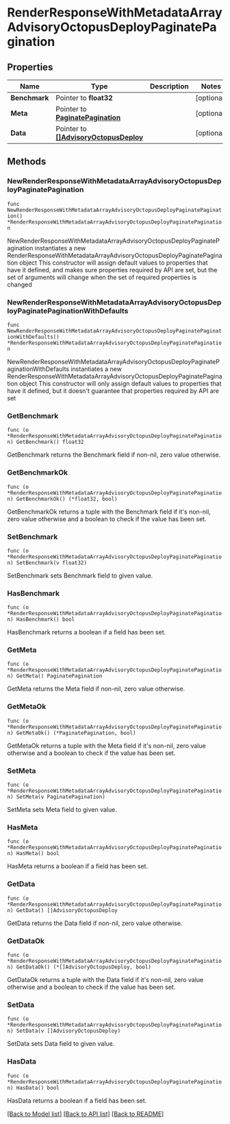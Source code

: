 # RenderResponseWithMetadataArrayAdvisoryOctopusDeployPaginatePagination

## Properties

Name | Type | Description | Notes
------------ | ------------- | ------------- | -------------
**Benchmark** | Pointer to **float32** |  | [optional] 
**Meta** | Pointer to [**PaginatePagination**](PaginatePagination.md) |  | [optional] 
**Data** | Pointer to [**[]AdvisoryOctopusDeploy**](AdvisoryOctopusDeploy.md) |  | [optional] 

## Methods

### NewRenderResponseWithMetadataArrayAdvisoryOctopusDeployPaginatePagination

`func NewRenderResponseWithMetadataArrayAdvisoryOctopusDeployPaginatePagination() *RenderResponseWithMetadataArrayAdvisoryOctopusDeployPaginatePagination`

NewRenderResponseWithMetadataArrayAdvisoryOctopusDeployPaginatePagination instantiates a new RenderResponseWithMetadataArrayAdvisoryOctopusDeployPaginatePagination object
This constructor will assign default values to properties that have it defined,
and makes sure properties required by API are set, but the set of arguments
will change when the set of required properties is changed

### NewRenderResponseWithMetadataArrayAdvisoryOctopusDeployPaginatePaginationWithDefaults

`func NewRenderResponseWithMetadataArrayAdvisoryOctopusDeployPaginatePaginationWithDefaults() *RenderResponseWithMetadataArrayAdvisoryOctopusDeployPaginatePagination`

NewRenderResponseWithMetadataArrayAdvisoryOctopusDeployPaginatePaginationWithDefaults instantiates a new RenderResponseWithMetadataArrayAdvisoryOctopusDeployPaginatePagination object
This constructor will only assign default values to properties that have it defined,
but it doesn't guarantee that properties required by API are set

### GetBenchmark

`func (o *RenderResponseWithMetadataArrayAdvisoryOctopusDeployPaginatePagination) GetBenchmark() float32`

GetBenchmark returns the Benchmark field if non-nil, zero value otherwise.

### GetBenchmarkOk

`func (o *RenderResponseWithMetadataArrayAdvisoryOctopusDeployPaginatePagination) GetBenchmarkOk() (*float32, bool)`

GetBenchmarkOk returns a tuple with the Benchmark field if it's non-nil, zero value otherwise
and a boolean to check if the value has been set.

### SetBenchmark

`func (o *RenderResponseWithMetadataArrayAdvisoryOctopusDeployPaginatePagination) SetBenchmark(v float32)`

SetBenchmark sets Benchmark field to given value.

### HasBenchmark

`func (o *RenderResponseWithMetadataArrayAdvisoryOctopusDeployPaginatePagination) HasBenchmark() bool`

HasBenchmark returns a boolean if a field has been set.

### GetMeta

`func (o *RenderResponseWithMetadataArrayAdvisoryOctopusDeployPaginatePagination) GetMeta() PaginatePagination`

GetMeta returns the Meta field if non-nil, zero value otherwise.

### GetMetaOk

`func (o *RenderResponseWithMetadataArrayAdvisoryOctopusDeployPaginatePagination) GetMetaOk() (*PaginatePagination, bool)`

GetMetaOk returns a tuple with the Meta field if it's non-nil, zero value otherwise
and a boolean to check if the value has been set.

### SetMeta

`func (o *RenderResponseWithMetadataArrayAdvisoryOctopusDeployPaginatePagination) SetMeta(v PaginatePagination)`

SetMeta sets Meta field to given value.

### HasMeta

`func (o *RenderResponseWithMetadataArrayAdvisoryOctopusDeployPaginatePagination) HasMeta() bool`

HasMeta returns a boolean if a field has been set.

### GetData

`func (o *RenderResponseWithMetadataArrayAdvisoryOctopusDeployPaginatePagination) GetData() []AdvisoryOctopusDeploy`

GetData returns the Data field if non-nil, zero value otherwise.

### GetDataOk

`func (o *RenderResponseWithMetadataArrayAdvisoryOctopusDeployPaginatePagination) GetDataOk() (*[]AdvisoryOctopusDeploy, bool)`

GetDataOk returns a tuple with the Data field if it's non-nil, zero value otherwise
and a boolean to check if the value has been set.

### SetData

`func (o *RenderResponseWithMetadataArrayAdvisoryOctopusDeployPaginatePagination) SetData(v []AdvisoryOctopusDeploy)`

SetData sets Data field to given value.

### HasData

`func (o *RenderResponseWithMetadataArrayAdvisoryOctopusDeployPaginatePagination) HasData() bool`

HasData returns a boolean if a field has been set.


[[Back to Model list]](../README.md#documentation-for-models) [[Back to API list]](../README.md#documentation-for-api-endpoints) [[Back to README]](../README.md)


